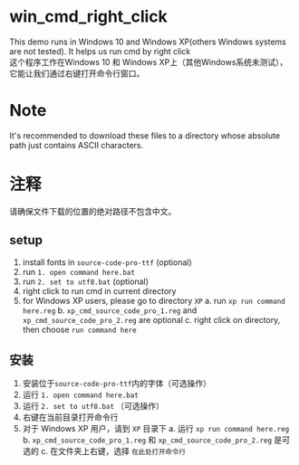 # win_cmd_right_click
This demo runs in Windows 10 and Windows XP(others Windows systems are not tested). It helps us run cmd by right click  
这个程序工作在Windows 10 和 Windows XP上（其他Windows系统未测试），它能让我们通过右键打开命令行窗口。
# Note
It's recommended to download these files to a directory whose absolute path just contains ASCII characters.
# 注释
请确保文件下载的位置的绝对路径不包含中文。
## setup
1. install fonts in `source-code-pro-ttf` (optional)
2. run `1. open command here.bat`
3. run `2. set to utf8.bat` (optional)
4. right click to run cmd in current directory
5. for Windows XP users, please go to directory `XP`
    a. run `xp run command here.reg`
    b. `xp_cmd_source_code_pro_1.reg` and `xp_cmd_source_code_pro_2.reg` are optional
    c. right click on directory, then choose `run command here`
## 安装
1. 安装位于`source-code-pro-ttf`内的字体（可选操作）
2. 运行 `1. open command here.bat`  
3. 运行 `2. set to utf8.bat` （可选操作）
4. 右键在当前目录打开命令行
5. 对于 Windows XP 用户，请到 `XP` 目录下
    a. 运行 `xp run command here.reg`
    b. `xp_cmd_source_code_pro_1.reg` 和 `xp_cmd_source_code_pro_2.reg` 是可选的
    c. 在文件夹上右键，选择 `在此处打开命令行`